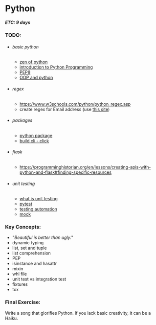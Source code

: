 # Python
##### ETC: 9 days

### TODO:
-   ###### basic python
    - [zen of python](https://en.wikipedia.org/wiki/Zen_of_Python)
    - [introduction to Python Programming](https://click.linksynergy.com/deeplink?id=vedj0cWlu2Y&mid=39197&u1=ddfreepython2&murl=https%3A%2F%2Fwww.udemy.com%2Fcourse%2Fpythonforbeginnersintro%2F)
    - [PEP8](https://realpython.com/python-pep8/)
    - [OOP and python](https://realpython.com/inheritance-composition-python/#whats-inheritance)
-   ###### regex
    - https://www.w3schools.com/python/python_regex.asp
    - create regex for Email address (use [this site](https://regex101.com))
-   ###### packages
    - [python package](https://packaging.python.org/tutorials/packaging-projects/)
    - [build cli - click](https://pymbook.readthedocs.io/en/latest/click.html)
-   ###### flask
    - https://programminghistorian.org/en/lessons/creating-apis-with-python-and-flask#finding-specific-resources
-   ###### unit testing
    - [what is unit testing](http://letmegooglethat.com/?q=what+is+unit+testing)
    - [pytest](https://www.guru99.com/pytest-tutorial.html)
    - [testing automation](https://www.youtube.com/watch?v=-BHverY7IwU)
    - [mock](https://realpython.com/python-mock-library/)

### Key Concepts:
-   "_Beautiful is better than ugly._"
-   dynamic typing
-   list, set and tuple
-   list comprehension
-   PEP
-   isinstance and hasattr
-   mixin
-   whl file
-   unit test vs integration test
-   fixtures
-   tox
    
### Final Exercise:
Write a song that glorifies Python. If you lack basic creativity, it can be a Haiku.